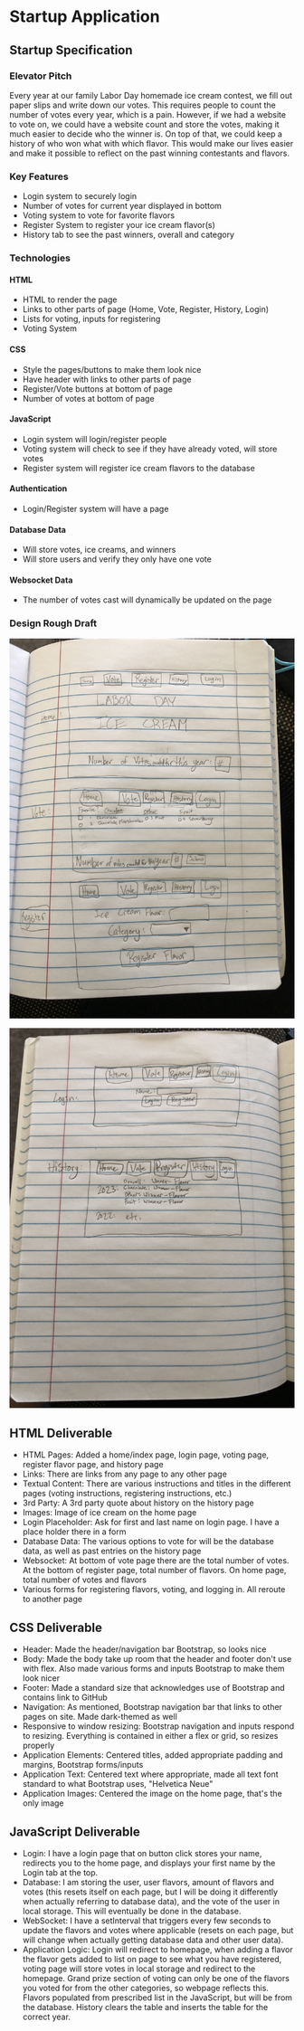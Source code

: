 # Startup Application

## Startup Specification

### Elevator Pitch

Every year at our family Labor Day homemade ice cream contest, we fill out paper slips and write down our votes. This requires people to count the number of votes every year, which is a pain. However, if we had a website to vote on, we could have a website count and store the votes, making it much easier to decide who the winner is. On top of that, we could keep a history of who won what with which flavor. This would make our lives easier and make it possible to reflect on the past winning contestants and flavors. 

### Key Features

- Login system to securely login
- Number of votes for current year displayed in bottom
- Voting system to vote for favorite flavors
- Register System to register your ice cream flavor(s)
- History tab to see the past winners, overall and category

### Technologies

#### HTML
- HTML to render the page
- Links to other parts of page (Home, Vote, Register, History, Login)
- Lists for voting, inputs for registering
- Voting System

#### CSS
- Style the pages/buttons to make them look nice
- Have header with links to other parts of page
- Register/Vote buttons at bottom of page
- Number of votes at bottom of page

#### JavaScript
- Login system will login/register people
- Voting system will check to see if they have already voted, will store votes
- Register system will register ice cream flavors to the database

#### Authentication
- Login/Register system will have a page

#### Database Data
- Will store votes, ice creams, and winners
- Will store users and verify they only have one vote

#### Websocket Data
- The number of votes cast will dynamically be updated on the page

### Design Rough Draft
![Rough Draft 1](images/RoughDraft1.jpeg)

![Rough Draft 2](images/RoughDraft2.jpeg)


## HTML Deliverable
- HTML Pages: Added a home/index page, login page, voting page, register flavor page, and history page
- Links: There are links from any page to any other page
- Textual Content: There are various instructions and titles in the different pages (voting instructions, registering instructions, etc.)
- 3rd Party: A 3rd party quote about history on the history page
- Images: Image of ice cream on the home page
- Login Placeholder: Ask for first and last name on login page. I have a place holder there in a form
- Database Data: The various options to vote for will be the database data, as well as past entries on the history page
- Websocket: At bottom of vote page there are the total number of votes. At the bottom of register page, total number of flavors. On home page, total number of votes and flavors
- Various forms for registering flavors, voting, and logging in. All reroute to another page

## CSS Deliverable
- Header: Made the header/navigation bar Bootstrap, so looks nice
- Body: Made the body take up room that the header and footer don't use with flex. Also made various forms and inputs Bootstrap to make them look nicer
- Footer: Made a standard size that acknowledges use of Bootstrap and contains link to GitHub
- Navigation: As mentioned, Bootstrap navigation bar that links to other pages on site. Made dark-themed as well
- Responsive to window resizing: Bootstrap navigation and inputs respond to resizing. Everything is contained in either a flex or grid, so resizes properly
- Application Elements: Centered titles, added appropriate padding and margins, Bootstrap forms/inputs
- Application Text: Centered text where appropriate, made all text font standard to what Bootstrap uses, "Helvetica Neue"
- Application Images: Centered the image on the home page, that's the only image

## JavaScript Deliverable
- Login: I have a login page that on button click stores your name, redirects you to the home page, and displays your first name by the Login tab at the top.
- Database: I am storing the user, user flavors, amount of flavors and votes (this resets itself on each page, but I will be doing it differently when actually referring to database data), and the vote of the user in local storage. This will eventually be done in the database.
- WebSocket: I have a setInterval that triggers every few seconds to update the flavors and votes where applicable (resets on each page, but will change when actually getting database data and other user data).
- Application Logic: Login will redirect to homepage, when adding a flavor the flavor gets added to list on page to see what you have registered, voting page will store votes in local storage and redirect to the homepage. Grand prize section of voting can only be one of the flavors you voted for from the other categories, so webpage reflects this. Flavors populated from prescribed list in the JavaScript, but will be from the database. History clears the table and inserts the table for the correct year.
